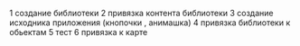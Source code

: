 1 создание библиотеки
2 привязка контента библиотеки
3 создание исходника приложения (кнопочки , анимашка)
4 привязка библиотеки к обьектам
5 тест
6 привязка к карте
